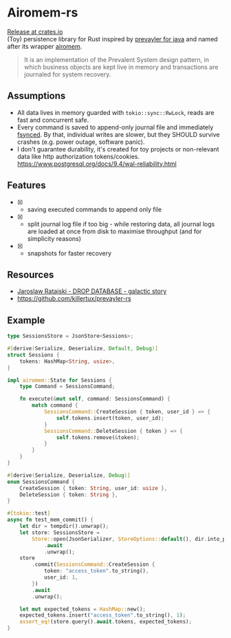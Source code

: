 # Airomem-rs

[Release at crates.io](https://crates.io/crates/airomem) \
(Toy) persistence library for Rust inspired by [prevayler for java](https://prevayler.org/) and named after its wrapper [airomem](https://github.com/airomem/airomem).

> It is an implementation of the Prevalent System design pattern, in which business objects are kept live in memory and transactions are journaled for system recovery.

## Assumptions

- All data lives in memory guarded with `tokio::sync::RwLock`, reads are fast and concurrent safe.
- Every command is saved to append-only journal file and immediately [fsynced](https://man7.org/linux/man-pages/man2/fsync.2.html).
  By that, individual writes are slower, but they SHOULD survive crashes (e.g. power outage, software panic).
- I don't guarantee durability, it's created for toy projects or non-relevant data like http authorization tokens/cookies. https://www.postgresql.org/docs/9.4/wal-reliability.html

## Features

- [x] - saving executed commands to append only file
- [x] - split journal log file if too big - while restoring data, all journal logs are loaded at once from disk to maximise throughput (and for simplicity reasons)
- [x] - snapshots for faster recovery

## Resources

- [Jaroslaw Ratajski - DROP DATABASE - galactic story](https://www.youtube.com/watch?v=m_uIROLGrN4)
- https://github.com/killertux/prevayler-rs

## Example

```rs
type SessionsStore = JsonStore<Sessions>;

#[derive(Serialize, Deserialize, Default, Debug)]
struct Sessions {
    tokens: HashMap<String, usize>,
}

impl airomem::State for Sessions {
    type Command = SessionsCommand;

    fn execute(&mut self, command: SessionsCommand) {
        match command {
            SessionsCommand::CreateSession { token, user_id } => {
                self.tokens.insert(token, user_id);
            }
            SessionsCommand::DeleteSession { token } => {
                self.tokens.remove(&token);
            }
        }
    }
}

#[derive(Serialize, Deserialize, Debug)]
enum SessionsCommand {
    CreateSession { token: String, user_id: usize },
    DeleteSession { token: String },
}

#[tokio::test]
async fn test_mem_commit() {
    let dir = tempdir().unwrap();
    let store: SessionsStore =
        Store::open(JsonSerializer, StoreOptions::default(), dir.into_path())
            .await
            .unwrap();
    store
        .commit(SessionsCommand::CreateSession {
            token: "access_token".to_string(),
            user_id: 1,
        })
        .await
        .unwrap();

    let mut expected_tokens = HashMap::new();
    expected_tokens.insert("access_token".to_string(), 1);
    assert_eq!(store.query().await.tokens, expected_tokens);
}
```
